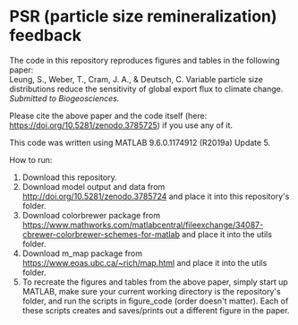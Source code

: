 # PSR (particle size remineralization) feedback

The code in this repository reproduces figures and tables in the following paper:
<br>Leung, S., Weber, T., Cram, J. A., & Deutsch, C. Variable particle size distributions reduce the sensitivity of global export flux to climate change. <i>Submitted to Biogeosciences.</i>

Please cite the above paper and the code itself (here: https://doi.org/10.5281/zenodo.3785725) if you use any of it.

This code was written using MATLAB 9.6.0.1174912 (R2019a) Update 5.

How to run:
1. Download this repository.
2. Download model output and data from http://doi.org/10.5281/zenodo.3785724 and place it into this repository's folder.
3. Download colorbrewer package from https://www.mathworks.com/matlabcentral/fileexchange/34087-cbrewer-colorbrewer-schemes-for-matlab and place it into the utils folder.
4. Download m_map package from https://www.eoas.ubc.ca/~rich/map.html and place it into the utils folder.
5. To recreate the figures and tables from the above paper, simply start up MATLAB, make sure your current working directory is the repository's folder, and run the scripts in figure_code (order doesn't matter). Each of these scripts creates and saves/prints out a different figure in the paper.
